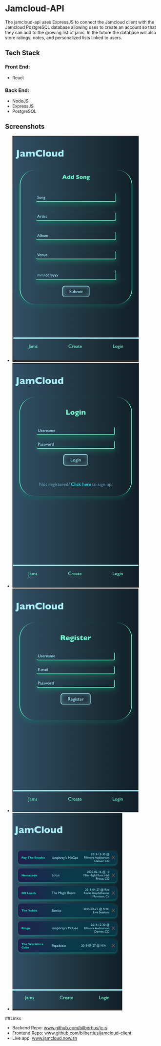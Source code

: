 # Jamcloud-API
The jamcloud-api uses ExpressJS to connect the Jamcloud client with the Jamcloud PostgreSQL database allowing uses to create an account so that they can add to the growing list of jams. In the future the database will also store ratings, notes, and personalized lists linked to users.
## Tech Stack 

### Front End:

- React

### Back End: 

- NodeJS 
- ExpressJS
- PostgreSQL

## Screenshots 

- ![](src/images/image-one.png)
- ![](src/images/image-two.png)
- ![](src/images/image-three.png)
- ![](src/images/image-four.png)


##Links 

- Backend Repo: www.github.com/bilbertius/jc-s
- Frontend Repo: www.github.com/bilbertius/jamcloud-client
- Live app: www.jamcloud.now.sh